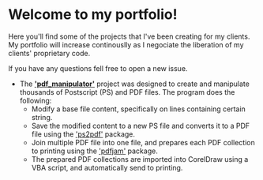 # Welcome to my portfolio!

Here you'll find some of the projects that I've been creating for my clients. My portfolio will increase continouslly as I negociate the liberation of my clients' proprietary code.

If you have any questions fell free to open a new issue.

* The **['pdf_manipulator'](https://github.com/andrehosantos/portfolio/pdf_manipulator)** project was designed to create and manipulate thousands of Postscript (PS) and PDF files. The program does the following:
  * Modify a base file content, specifically on lines containing certain string.
  * Save the modified content to a new PS file and converts it to a PDF file using the ['ps2pdf'](https://web.mit.edu/ghostscript/www/Ps2pdf.htm) package.
  * Join multiple PDF file into one file, and prepares each PDF collection to printing using the ['pdfjam'](https://github.com/rrthomas/pdfjam) package.
  * The prepared PDF collections are imported into CorelDraw using a VBA script, and automatically send to printing.
